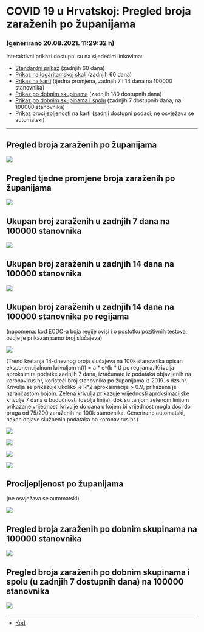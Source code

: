 # COVID 19 u Hrvatskoj: Pregled broja zaraženih po županijama

### (generirano 20.08.2021. 11:29:32 h)

Interaktivni prikazi dostupni su na sljedećim linkovima:

- [Standardni prikaz](html/index.html) (zadnjih 60 dana)
- [Prikaz na logaritamskoj skali](html/index_log.html) (zadnjih 60 dana)
- [Prikaz na karti](html/index_map.html) (tjedna promjena, zadnjih 7 i 14 dana na 100000 stanovnika)
- [Prikaz po dobnim skupinama](html/index_per_age.html) (zadnjih 180 dostupnih dana)
- [Prikaz po dobnim skupinama i spolu](html/index_pyramid.html) (zadnjih 7 dostupnih dana, na 100000 stanovnika)
- [Prikaz procijepljenosti na karti](html/index_vaccination.html) (zadnji dostupni podaci, ne osvježava se automatski)

-----

## Pregled broja zaraženih po županijama

![](img/2021_08_19_line_plots.png)

## Pregled tjedne promjene broja zaraženih po županijama

![](img/2021_08_19_map.png)

## Ukupan broj zaraženih u zadnjih 7 dana na 100000 stanovnika

![](img/2021_08_19_map_7_day_per_100k.png)

## Ukupan broj zaraženih u zadnjih 14 dana na 100000 stanovnika

![](img/2021_08_19_map_14_day_per_100k.png)

## Ukupan broj zaraženih u zadnjih 14 dana na 100000 stanovnika po regijama

(napomena: kod ECDC-a boja regije ovisi i o postotku pozitivnih testova, ovdje je prikazan samo broj slučajeva)

![](img/2021_08_19_map_14_day_per_100k_region.png)

(Trend kretanja 14-dnevnog broja slučajeva na 100k stanovnika opisan eksponencijalnom krivuljom n(t) = a * e^(b * t) po regijama. Krivulja aproksimira podatke zadnjih 7 dana, izračunate iz podataka objavljenih na koronavirus.hr, koristeći broj stanovnika po županijama iz 2019. s dzs.hr. Krivulja se prikazuje ukoliko je R^2 aproksimacije > 0.9, prikazana je narančastom bojom. Zelena krivulja prikazuje vrijednosti aproksimacijske krivulje 7 dana u budućnosti (deblja linija), dok su tanjom zelenom linijom prikazane vrijednosti krivulje do dana u kojem bi vrijednost mogla doći do praga od 75/200 zaraženih na 100k stanovnika. Generirano automatski, nakon objave službenih podataka na koronavirus.hr.)

![](img/2021_08_19_current_Jadranska_Hrvatska.png)

![](img/2021_08_19_current_Panonska_Hrvatska.png)

![](img/2021_08_19_current_Grad_Zagreb.png)

![](img/2021_08_19_current_Sjeverna_Hrvatska.png)

## Procijepljenost po županijama

(ne osvježava se automatski)

![](img/2021_08_19_vaccination.png)

## Pregled broja zaraženih po dobnim skupinama na 100000 stanovnika

![](img/2021_08_19_per_age_group.png)

## Pregled broja zaraženih po dobnim skupinama i spolu (u zadnjih 7 dostupnih dana) na 100000 stanovnika

![](img/2021_08_19_pyramid.png)

-----

- [Kod](https://github.com/ppalasek/covid_plots_croatia)

